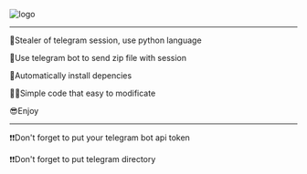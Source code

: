
![logo](https://github.com/NeoMetalx1/py_telegram_stealer/assets/153954385/0a07c3f2-49f2-4913-b54c-dc8aed45cf8a)

_________________________________________________________

🐍Stealer of telegram session, use python language

📩Use telegram bot to send zip file with session

🎉Automatically install depencies

🐱‍👤Simple code that easy to modificate 

😎Enjoy
_________________________________________________________

❗❗Don't forget to put your telegram bot api token

❗❗Don't forget to put telegram directory

